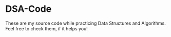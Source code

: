 # DSA-Code
These are my source code while practicing Data Structures and Algorithms. Feel free to check them, if it helps you!
